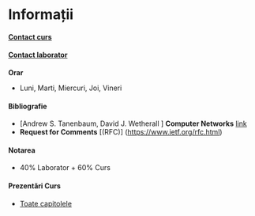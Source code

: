# Informații
#### [Contact curs](mailto:ldinu@fmi.unibuc.ro)  
#### [Contact laborator](mailto:sergiu.nisioi@fmi.unibuc.ro)
**Orar**
* Luni, Marti, Miercuri, Joi, Vineri

#### Bibliografie
* [Andrew S. Tanenbaum, David J. Wetherall ] **Computer Networks** [link](http://cse.hcmut.edu.vn/~minhnguyen/NET/Computer%20Networks%20-%20A%20Tanenbaum%20-%205th%20edition.pdf)
* **Request for Comments** [(RFC)] (https://www.ietf.org/rfc.html)


#### Notarea
* 40% Laborator + 60% Curs 

#### Prezentări Curs
* [Toate capitolele](http://nlp.unibuc.ro/courses/RdC.pdf)

